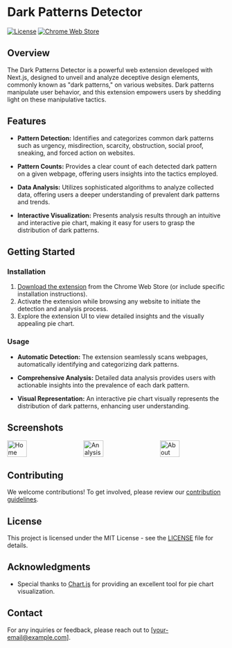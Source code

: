 

# Dark Patterns Detector

[![License](https://img.shields.io/badge/License-MIT-blue.svg)](LICENSE)
[![Chrome Web Store](https://img.shields.io/chrome-web-store/v/YOUR_EXTENSION_ID.svg)](https://chrome.google.com/webstore/detail/YOUR_EXTENSION_ID)

</div>

## Overview

The Dark Patterns Detector is a powerful web extension developed with Next.js, designed to unveil and analyze deceptive design elements, commonly known as "dark patterns," on various websites. Dark patterns manipulate user behavior, and this extension empowers users by shedding light on these manipulative tactics.

## Features

- **Pattern Detection:** Identifies and categorizes common dark patterns such as urgency, misdirection, scarcity, obstruction, social proof, sneaking, and forced action on websites.

- **Pattern Counts:** Provides a clear count of each detected dark pattern on a given webpage, offering users insights into the tactics employed.

- **Data Analysis:** Utilizes sophisticated algorithms to analyze collected data, offering users a deeper understanding of prevalent dark patterns and trends.

- **Interactive Visualization:** Presents analysis results through an intuitive and interactive pie chart, making it easy for users to grasp the distribution of dark patterns.

## Getting Started

### Installation

1. [Download the extension](#) from the Chrome Web Store (or include specific installation instructions).
2. Activate the extension while browsing any website to initiate the detection and analysis process.
3. Explore the extension UI to view detailed insights and the visually appealing pie chart.

### Usage

- **Automatic Detection:** The extension seamlessly scans webpages, automatically identifying and categorizing dark patterns.

- **Comprehensive Analysis:** Detailed data analysis provides users with actionable insights into the prevalence of each dark pattern.

- **Visual Representation:** An interactive pie chart visually represents the distribution of dark patterns, enhancing user understanding.

## Screenshots

<div style="display: flex; justify-content: space-between;">
  <img src="https://github.com/zubairmh/dpbh-web/assets/113838495/0c79f231-a510-4944-a854-48cf954dae19" alt="Home" style="width: 30%; height: full;">
 
  <img src="https://github.com/zubairmh/dpbh-web/assets/113838495/23a8fe07-a7b8-4bdd-93a5-706069cd012a" alt="Analysis" style="width: 30%; height: full;">
   <img src="https://github.com/zubairmh/dpbh-web/assets/113838495/3bd054c5-f35b-4be8-b3f8-c94ef04f59c8" alt="About" style="width: 30%; height: full;">
</div>





## Contributing

We welcome contributions! To get involved, please review our [contribution guidelines](CONTRIBUTING.md).

## License

This project is licensed under the MIT License - see the [LICENSE](LICENSE) file for details.

## Acknowledgments

- Special thanks to [Chart.js](https://www.chartjs.org/) for providing an excellent tool for pie chart visualization.

## Contact

For any inquiries or feedback, please reach out to [your-email@example.com].

</div>

